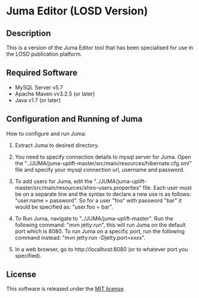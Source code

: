 # Juma Editor (LOSD Version)

## Description

This is a version of the Juma Editor tool that has been specialised for use in the LOSD publication platform.

## Required Software

- MySQL Server v5.7
- Apache Maven vv3.2.5 (or later)
- Java v1.7 (or later)

## Configuration and Running of Juma

How to configure and run Juma:
1. Extract Juma to desired directory.

2. You need to specify connection details to mysql server for Juma.
   Open the "../JUMA/juma-uplift-master/src/main/resources/hibernate.cfg.xml" file and specify your mysql connection url, username and password.
	 
3. To add users for Juma, edit the "../JUMA/juma-uplift-master/src/main/resources/shiro-users.properties" file.
   Each user must be on a separate line and the syntax to declare a new use is as follows: "user.name = password".
	 So for a user "foo" with password "bar" it would be specified as: "user.foo = bar".
	 
4. To Run Juma, navigate to "../JUMA/juma-uplift-master".
	 Run the following command: "mvn jetty:run", this will run Juma on the default port which is 8080.
	 To run Juma on a specific port, run the following command instead: "mvn jetty:run -Djetty.port=xxxx".

5. In a web browser, go to http://localhost:8080 (or to whatever port you specified).

## License
This software is released under the [MIT license](http://opensource.org/licenses/MIT).